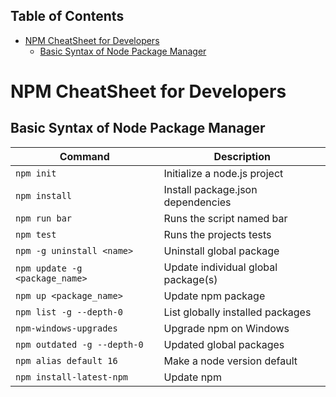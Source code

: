 ## Table of Contents

- [NPM CheatSheet for Developers](#npm-cheatsheet-for-developers)
  - [Basic Syntax of Node Package Manager](#basic-syntax-of-node-package-manager)

# NPM CheatSheet for Developers

## Basic Syntax of Node Package Manager

| Command                         | Description                         |
| ------------------------------- | ----------------------------------- |
| `npm init`                      | Initialize a node.js project        |
| `npm install`                   | Install package.json dependencies   |
| `npm run bar`                   | Runs the script named bar           |
| `npm test`                      | Runs the projects tests             |
| `npm -g uninstall <name> `      | Uninstall global package            |
| `npm update -g <package_name> ` | Update individual global package(s) |
| `npm up <package_name>`         | Update npm package                  |
| `npm list -g --depth-0`         | List globally installed packages    |
| `npm-windows-upgrades`          | Upgrade npm on Windows              |
| `npm outdated -g --depth-0`     | Updated global packages             |
| `npm alias default 16`          | Make a node version default         |
| `npm install-latest-npm`        | Update npm                          |
